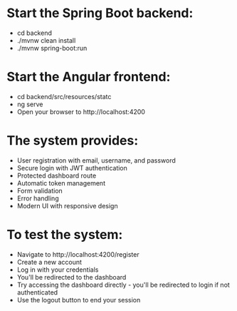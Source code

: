 # Start the Spring Boot backend:
- cd backend
- ./mvnw clean install
- ./mvnw spring-boot:run

# Start the Angular frontend:
- cd backend/src/resources/statc
- ng serve
- Open your browser to http://localhost:4200

# The system provides:

- User registration with email, username, and password
- Secure login with JWT authentication
- Protected dashboard route
- Automatic token management
- Form validation
- Error handling
- Modern UI with responsive design

# To test the system:

- Navigate to http://localhost:4200/register
- Create a new account
- Log in with your credentials
- You'll be redirected to the dashboard
- Try accessing the dashboard directly - you'll be redirected to login if not authenticated
- Use the logout button to end your session

